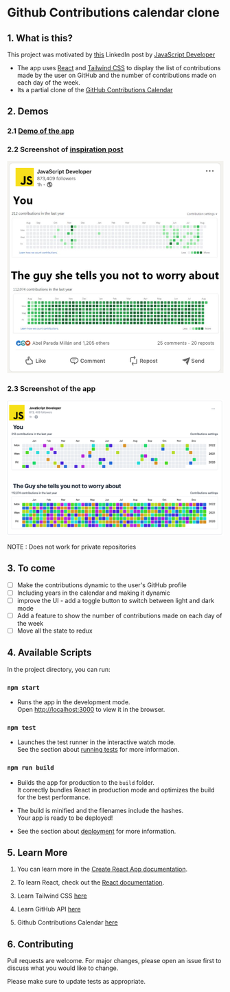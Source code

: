 # Github Contributions calendar clone

## 1. What is this?

This project was motivated by [this](https://www.linkedin.com/posts/javascript-developer_activity-7001843025769308161-qvvS?utm_source=share&utm_medium=member_desktop) LinkedIn post by [JavaScript Developer](https://www.linkedin.com/company/javascript-developer)

- The app uses [React](https://reactjs.org/) and [Tailwind CSS](https://tailwindcss.com/) to display the list of contributions made by the user on GitHub and the number of contributions made on each day of the week.
- Its a partial clone of the [GitHub Contributions Calendar]("https://docs.github.com/en/account-and-profile/setting-up-and-managing-your-github-profile/managing-contribution-settings-on-your-profile/why-are-my-contributions-not-showing-up-on-my-profile")

## 2. Demos

### 2.1 [Demo of the app](https://github-contributions-omega.vercel.app/)

### 2.2 Screenshot of [inspiration post]("https://www.linkedin.com/posts/javascript-developer_activity-7001843025769308161-qvvS?utm_source=share&utm_medium=member_desktop")

![single user Page](media/sample.png)

### 2.3 Screenshot of the app

![single user Page](media/final_copy.png)

NOTE : Does not work for private repositories

## 3. To come

- [ ] Make the contributions dynamic to the user's GitHub profile
- [ ] Including years in the calendar and making it dynamic
- [ ] improve the UI - add a toggle button to switch between light and dark mode
- [ ] Add a feature to show the number of contributions made on each day of the week
- [ ] Move all the state to redux

## 4. Available Scripts

In the project directory, you can run:

### `npm start`

- Runs the app in the development mode.\
  Open [http://localhost:3000](http://localhost:3000) to view it in the browser.

### `npm test`

- Launches the test runner in the interactive watch mode.\
  See the section about [running tests](https://facebook.github.io/create-react-app/docs/running-tests) for more information.

### `npm run build`

- Builds the app for production to the `build` folder.\
  It correctly bundles React in production mode and optimizes the build for the best performance.

- The build is minified and the filenames include the hashes.\
  Your app is ready to be deployed!

- See the section about [deployment](https://facebook.github.io/create-react-app/docs/deployment) for more information.

## 5. Learn More

1. You can learn more in the [Create React App documentation](https://facebook.github.io/create-react-app/docs/getting-started).

2. To learn React, check out the [React documentation](https://reactjs.org/).

3. Learn Tailwind CSS [here]("https://tailwindcss.com/docs")

4. Learn GitHub API [here]("https://docs.github.com/en/rest")

5. Github Contributions Calendar [here]("https://docs.github.com/en/account-and-profile/setting-up-and-managing-your-github-profile/managing-contribution-settings-on-your-profile/why-are-my-contributions-not-showing-up-on-my-profile")

## 6. Contributing

Pull requests are welcome. For major changes, please open an issue first to discuss what you would like to change.

Please make sure to update tests as appropriate.

